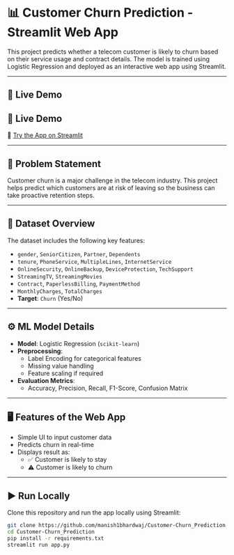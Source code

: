 # 📊 Customer Churn Prediction - Streamlit Web App

This project predicts whether a telecom customer is likely to churn based on their service usage and contract details. The model is trained using Logistic Regression and deployed as an interactive web app using Streamlit.

---

## 🚀 Live Demo

## 🚀 Live Demo

🔗 [Try the App on Streamlit](https://customer-churnprediction-95rsdghbnzdztf9qhsnduz.streamlit.app)


---

## 🧠 Problem Statement

Customer churn is a major challenge in the telecom industry. This project helps predict which customers are at risk of leaving so the business can take proactive retention steps.

---

## 📁 Dataset Overview

The dataset includes the following key features:

- `gender`, `SeniorCitizen`, `Partner`, `Dependents`
- `tenure`, `PhoneService`, `MultipleLines`, `InternetService`
- `OnlineSecurity`, `OnlineBackup`, `DeviceProtection`, `TechSupport`
- `StreamingTV`, `StreamingMovies`
- `Contract`, `PaperlessBilling`, `PaymentMethod`
- `MonthlyCharges`, `TotalCharges`
- **Target**: `Churn` (Yes/No)

---

## ⚙️ ML Model Details

- **Model**: Logistic Regression (`scikit-learn`)
- **Preprocessing**:
  - Label Encoding for categorical features
  - Missing value handling
  - Feature scaling if required
- **Evaluation Metrics**:
  - Accuracy, Precision, Recall, F1-Score, Confusion Matrix

---

## 🖥️ Features of the Web App

- Simple UI to input customer data
- Predicts churn in real-time
- Displays result as:
  - ✅ Customer is likely to stay
  - ⚠️ Customer is likely to churn

---

## ▶️ Run Locally

Clone this repository and run the app locally using Streamlit:

```bash
git clone https://github.com/manish1bhardwaj/Customer-Churn_Prediction.git
cd Customer-Churn_Prediction
pip install -r requirements.txt
streamlit run app.py
